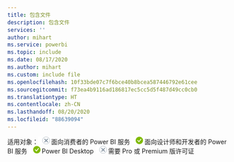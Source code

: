 ```yaml
---
title: 包含文件
description: 包含文件
services: ''
author: mihart
ms.service: powerbi
ms.topic: include
ms.date: 08/17/2020
ms.author: mihart
ms.custom: include file
ms.openlocfilehash: 10f33bde07c7f6bce40b8bcea587446792e61cee
ms.sourcegitcommit: f73ea4b9116ad186817ec5cc5d5f487d49cc0cb0
ms.translationtype: HT
ms.contentlocale: zh-CN
ms.lasthandoff: 08/20/2020
ms.locfileid: "88639094"
---
```

<Token>适用对象：![否](media/no.png)面向消费者的 Power BI 服务 ![是](media/yes.png)面向设计师和开发者的 Power BI 服务 ![是](media/yes.png)Power BI Desktop ![否](media/no.png)需要 Pro 或 Premium 版许可证</Token>